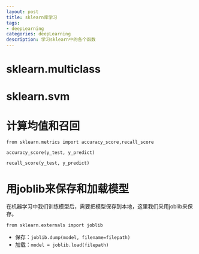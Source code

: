 ```yaml
---
layout: post
title: sklearn库学习
tags:
- deepLearning
categories: deepLearning
description: 学习sklearn中的各个函数
---
```


# sklearn.multiclass

# sklearn.svm

# 计算均值和召回

`from sklearn.metrics import accuracy_score,recall_score`

`accuracy_score(y_test, y_predict)`

`recall_score(y_test, y_predict)`

# 用joblib来保存和加载模型

在机器学习中我们训练模型后，需要把模型保存到本地，这里我们采用joblib来保存。

`from sklearn.externals import joblib`

* 保存：`joblib.dump(model, filename=filepath)`
* 加载：`model = joblib.load(filepath)`
